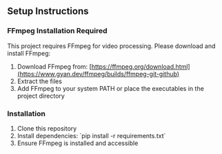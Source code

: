 ## Setup Instructions

### FFmpeg Installation Required
This project requires FFmpeg for video processing. Please download and install FFmpeg:

1. Download FFmpeg from: [https://ffmpeg.org/download.html](https://www.gyan.dev/ffmpeg/builds/ffmpeg-git-github)
2. Extract the files
3. Add FFmpeg to your system PATH or place the executables in the project directory

### Installation
1. Clone this repository
2. Install dependencies: \`pip install -r requirements.txt\`
3. Ensure FFmpeg is installed and accessible
